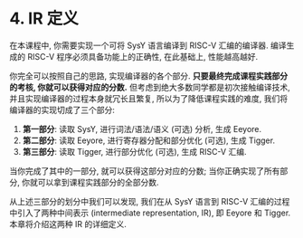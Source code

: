 # 4. IR 定义

在本课程中, 你需要实现一个可将 SysY 语言编译到 RISC-V 汇编的编译器. 编译生成的 RISC-V 程序必须具备功能上的正确性, 在此基础上, 性能越高越好.

你完全可以按照自己的思路, 实现编译器的各个部分. **只要最终完成课程实践部分的考核, 你就可以获得对应的分数.** 但考虑到绝大多数同学都是初次接触编译技术, 并且实现编译器的过程本身就冗长且繁复, 所以为了降低课程实践的难度, 我们将编译器的实现切成了三个部分:

1. **第一部分**: 读取 SysY, 进行词法/语法/语义 (可选) 分析, 生成 Eeyore.
2. **第二部分**: 读取 Eeyore, 进行寄存器分配和部分优化 (可选), 生成 Tigger.
3. **第三部分**: 读取 Tigger, 进行部分优化 (可选), 生成 RISC-V 汇编.

当你完成了其中的一部分, 就可以获得这部分对应的分数; 当你正确实现了所有部分, 你就可以拿到课程实践部分的全部分数.

从上述三部分的划分中我们可以发现, 我们在从 SysY 语言到 RISC-V 汇编的过程中引入了两种中间表示 (intermediate representation, IR), 即 Eeyore 和 Tigger. 本章将介绍这两种 IR 的详细定义.
